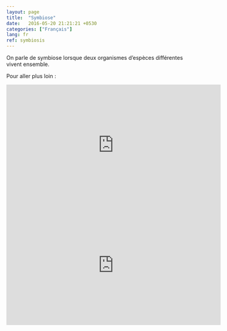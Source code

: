 ```yaml
---
layout: page
title:  "Symbiose"
date:   2016-05-20 21:21:21 +0530
categories: ["Français"]
lang: fr
ref: symbiosis
---
```


On parle de symbiose lorsque deux organismes d’espèces différentes vivent ensemble.

Pour aller plus loin :

<iframe width="560" height="315" src="https://www.youtube.com/embed/S3z6oStU578" frameborder="0" allow="accelerometer; autoplay; clipboard-write; encrypted-media; gyroscope; picture-in-picture" allowfullscreen></iframe>


<iframe width="560" height="315" src="https://www.youtube.com/embed/cmgMffsrA7c" frameborder="0" allow="accelerometer; autoplay; clipboard-write; encrypted-media; gyroscope; picture-in-picture" allowfullscreen></iframe>
